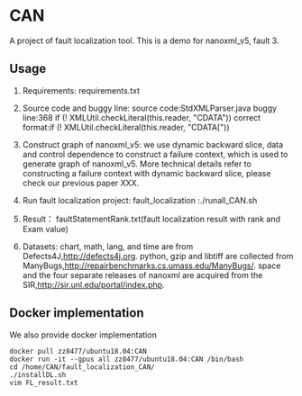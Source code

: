 # CAN
A project of fault localization tool.
This is a demo for nanoxml_v5, fault 3.
## Usage
1. Requirements:
requirements.txt

2. Source code and buggy line:
source code:StdXMLParser.java
buggy line:368 if (! XMLUtil.checkLiteral(this.reader, "CDATA")) 
correct format:if (! XMLUtil.checkLiteral(this.reader, "CDATA["))

3. Construct graph of nanoxml_v5:
we use dynamic backward slice, data and control dependence to construct a failure context, which is used to generate graph of nanoxml_v5. More technical details refer to constructing a failure context with dynamic backward slice, please check our previous paper XXX.

4. Run fault localization project:
fault_localization :./runall_CAN.sh

5. Result：
faultStatementRank.txt(fault localization result with rank and Exam value)

6. Datasets: 
chart, math, lang, and time are from Defects4J,http://defects4j.org. python, gzip and libtiff are collected from ManyBugs,http://repairbenchmarks.cs.umass.edu/ManyBugs/. space and the four separate releases of nanoxml are acquired from the SIR,http://sir.unl.edu/portal/index.php.

## Docker implementation
We also provide docker implementation
```shell
docker pull zz8477/ubuntu18.04:CAN
docker run -it --gpus all zz8477/ubuntu18.04:CAN /bin/bash
cd /home/CAN/fault_localization_CAN/
./installDL.sh
vim FL_result.txt
```

